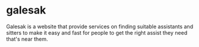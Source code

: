 # galesak
Galesak is a website that provide services on finding suitable assistants and sitters to make it easy and fast for people to get the right assist they need that's near them.
